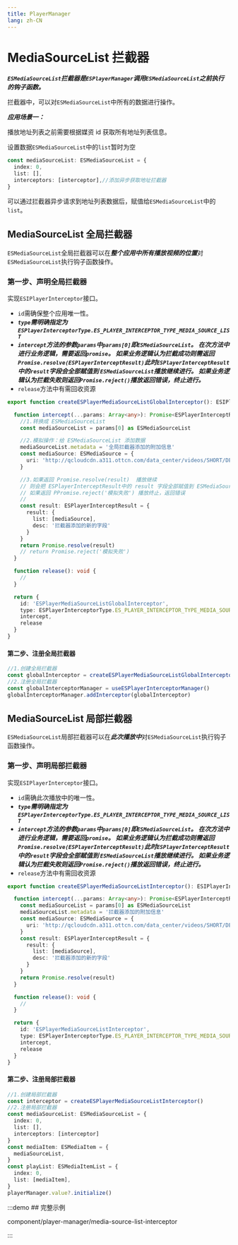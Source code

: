 ```yaml
---
title: PlayerManager
lang: zh-CN
---
```


# MediaSourceList 拦截器

***`ESMediaSourceList`拦截器是`ESPlayerManager`调用`ESMediaSourceList`之前执行的钩子函数。***

拦截器中，可以对`ESMediaSourceList`中所有的数据进行操作。

***应用场景一：***

播放地址列表之前需要根据媒资 id 获取所有地址列表信息。

设置数据`ESMediaSourceList`中的`list`暂时为空

```ts
const mediaSourceList: ESMediaSourceList = {
  index: 0,
  list: [],
  interceptors: [interceptor],//添加异步获取地址拦截器
}

```

可以通过拦截器异步请求到地址列表数据后，赋值给`ESMediaSourceList`中的`list`。

## MediaSourceList 全局拦截器

`ESMediaSourceList`全局拦截器可以在***整个应用中所有播放视频的位置***对`ESMediaSourceList`执行钩子函数操作。

### 第一步、声明全局拦截器

实现`ESIPlayerInterceptor`接口。

* `id`需确保整个应用唯一性。
* ***`type`需明确指定为`ESPlayerInterceptorType.ES_PLAYER_INTERCEPTOR_TYPE_MEDIA_SOURCE_LIST`***
* ***`intercept`方法的参数`params`中`params[0]`即`ESMediaSourceList`。 在次方法中进行业务逻辑，需要返回`promise`。
  如果业务逻辑认为拦截成功则需返回`Promise.resolve(ESPlayerInterceptResult)`此时`ESPlayerInterceptResult`中的`result`字段会全部赋值到
  `ESMediaSourceList`播放继续进行。 如果业务逻辑认为拦截失败则返回`Promise.reject()`播放返回错误，终止进行。***
* `release`方法中有需回收资源

```ts
export function createESPlayerMediaSourceListGlobalInterceptor(): ESIPlayerInterceptor {

  function intercept(...params: Array<any>): Promise<ESPlayerInterceptResult> {
    //1.转换成 ESMediaSourceList
    const mediaSourceList = params[0] as ESMediaSourceList

    //2.模拟操作：给 ESMediaSourceList 添加数据
    mediaSourceList.metadata = '全局拦截器添加的附加信息'
    const mediaSource: ESMediaSource = {
      uri: 'http://qcloudcdn.a311.ottcn.com/data_center/videos/SHORT/DEFAULT/2023/09/07/a2d3da6d-469e-4f99-a2d0-c001741003f8.mp4'
    }

    //3.如果返回 Promise.resolve(result)  播放继续
    // 则会把 ESPlayerInterceptResult中的 result 字段全部赋值到 ESMediaSourceList
    // 如果返回 PPromise.reject('模拟失败') 播放终止，返回错误
    //
    const result: ESPlayerInterceptResult = {
      result: {
        list: [mediaSource],
        desc: '拦截器添加的新的字段'
      }
    }
    return Promise.resolve(result)
    // return Promise.reject('模拟失败')
  }

  function release(): void {
    //
  }

  return {
    id: 'ESPlayerMediaSourceListGlobalInterceptor',
    type: ESPlayerInterceptorType.ES_PLAYER_INTERCEPTOR_TYPE_MEDIA_SOURCE_LIST,
    intercept,
    release
  }
}
```

#### 第二步、注册全局拦截器

```ts
//1.创建全局拦截器
const globalInterceptor = createESPlayerMediaSourceListGlobalInterceptor()
//2.注册全局拦截器
const globalInterceptorManager = useESPlayerInterceptorManager()
globalInterceptorManager.addInterceptor(globalInterceptor)
```

## MediaSourceList 局部拦截器

`ESMediaSourceList`局部拦截器可以在***此次播放中***对`ESMediaSourceList`执行钩子函数操作。

### 第一步、声明局部拦截器

实现`ESIPlayerInterceptor`接口。

* `id`需确此次播放中的唯一性。
* ***`type`需明确指定为`ESPlayerInterceptorType.ES_PLAYER_INTERCEPTOR_TYPE_MEDIA_SOURCE_LIST`***
* ***`intercept`方法的参数`params`中`params[0]`即`ESMediaSourceList`。 在次方法中进行业务逻辑，需要返回`promise`。
  如果业务逻辑认为拦截成功则需返回`Promise.resolve(ESPlayerInterceptResult)`此时`ESPlayerInterceptResult`中的`result`字段会全部赋值到
  `ESMediaSourceList`播放继续进行。 如果业务逻辑认为拦截失败则返回`Promise.reject()`播放返回错误，终止进行。***
* `release`方法中有需回收资源

```ts
export function createESPlayerMediaSourceListInterceptor(): ESIPlayerInterceptor {

  function intercept(...params: Array<any>): Promise<ESPlayerInterceptResult> {
    const mediaSourceList = params[0] as ESMediaSourceList
    mediaSourceList.metadata = '拦截器添加的附加信息'
    const mediaSource: ESMediaSource = {
      uri: 'http://qcloudcdn.a311.ottcn.com/data_center/videos/SHORT/DEFAULT/2023/08/25/7d3623ae-c002-4929-b5a2-fe10bca06bfc.mp4'
    }
    const result: ESPlayerInterceptResult = {
      result: {
        list: [mediaSource],
        desc: '拦截器添加的新的字段'
      }
    }
    return Promise.resolve(result)
  }

  function release(): void {
    //
  }

  return {
    id: 'ESPlayerMediaSourceListInterceptor',
    type: ESPlayerInterceptorType.ES_PLAYER_INTERCEPTOR_TYPE_MEDIA_SOURCE_LIST,
    intercept,
    release
  }
}


```

#### 第二步、注册局部拦截器

```ts
//1.创建局部拦截器
const interceptor = createESPlayerMediaSourceListInterceptor()
//2.注册局部拦截器
const mediaSourceList: ESMediaSourceList = {
  index: 0,
  list: [],
  interceptors: [interceptor]
}
const mediaItem: ESMediaItem = {
  mediaSourceList,
}
const playList: ESMediaItemList = {
  index: 0,
  list: [mediaItem],
}
playerManager.value?.initialize()

```

:::demo ## 完整示例

component/player-manager/media-source-list-interceptor

:::

